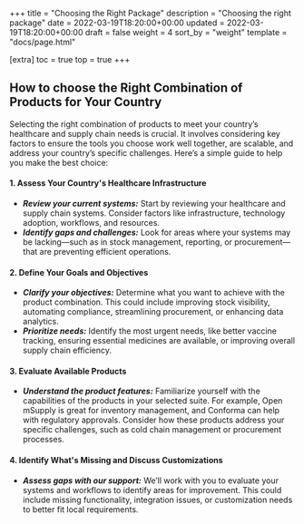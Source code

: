 +++
title = "Choosing the Right Package"
description = "Choosing the right package"
date = 2022-03-19T18:20:00+00:00
updated = 2022-03-19T18:20:00+00:00
draft = false
weight = 4
sort_by = "weight"
template = "docs/page.html"

[extra]
toc = true
top = true
+++

## How to choose the Right Combination of Products for Your Country

Selecting the right combination of products to meet your country’s healthcare and supply chain needs is crucial. It involves considering key factors to ensure the tools you choose work well together, are scalable, and address your country’s specific challenges. Here’s a simple guide to help you make the best choice:

#### 1. **Assess Your Country's Healthcare Infrastructure**
   - ***Review your current systems:*** Start by reviewing your healthcare and supply chain systems. Consider factors like infrastructure, technology adoption, workflows, and resources.
   - ***Identify gaps and challenges:*** Look for areas where your systems may be lacking—such as in stock management, reporting, or procurement—that are preventing efficient operations.

#### 2. **Define Your Goals and Objectives**
   - ***Clarify your objectives:*** Determine what you want to achieve with the product combination. This could include improving stock visibility, automating compliance, streamlining procurement, or enhancing data analytics.
   - ***Prioritize needs:*** Identify the most urgent needs, like better vaccine tracking, ensuring essential medicines are available, or improving overall supply chain efficiency.

#### 3. **Evaluate Available Products**
   - ***Understand the product features:*** Familiarize yourself with the capabilities of the products in your selected suite. For example, Open mSupply is great for inventory management, and Conforma can help with regulatory approvals. Consider how these products address your specific challenges, such as cold chain management or procurement processes.

#### 4. **Identify What's Missing and Discuss Customizations**
   - ***Assess gaps with our support:*** We’ll work with you to evaluate your systems and workflows to identify areas for improvement. This could include missing functionality, integration issues, or customization needs to better fit local requirements.
